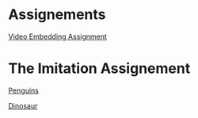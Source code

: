 <h1>Assignements</h1>

<p><a href="Basic Web Design/Video Embedding Assignment.html" target="_self">Video Embedding Assignment</a></p>

<h1>The Imitation Assignement</h1>
<p><a href="Basic Web Design/The Imitation Assignment.html" target="_self">Penguins</a></p>
<p><a href="Basic Web Design/Dinosaur.html" target="_self">Dinosaur</a></p>

